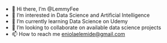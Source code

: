 - 👋 Hi there, I’m @LemmyFee
- 👀 I’m interested in Data Science and Artificial Intelligence
- 🌱 I’m currently learning Data Science on Udemy
- 💞️ I’m looking to collaborate on available data science projects
- 📫 How to reach me eniolaelemide@gmail.com

<!---
LemmyFee/LemmyFee is a ✨ special ✨ repository because its `README.md` (this file) appears on your GitHub profile.
You can click the Preview link to take a look at your changes.
--->
